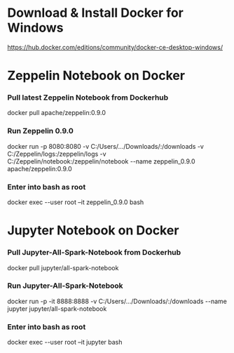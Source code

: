 # Download & Install Docker for Windows
https://hub.docker.com/editions/community/docker-ce-desktop-windows/

# Zeppelin Notebook on Docker

### Pull latest Zeppelin Notebook from Dockerhub
docker pull apache/zeppelin:0.9.0

### Run Zeppelin 0.9.0
docker run -p 8080:8080 -v C:/Users/.../Downloads/:/downloads -v C:/Zeppelin/logs:/zeppelin/logs -v C:/Zeppelin/notebook:/zeppelin/notebook --name zeppelin_0.9.0 apache/zeppelin:0.9.0

### Enter into bash as root
docker exec --user root –it zeppelin_0.9.0 bash

# Jupyter Notebook on Docker

### Pull Jupyter-All-Spark-Notebook from Dockerhub
docker pull jupyter/all-spark-notebook

### Run Jupyter-All-Spark-Notebook
docker run -p -it 8888:8888 -v C:/Users/.../Downloads/:/downloads --name jupyter jupyter/all-spark-notebook

### Enter into bash as root
docker exec --user root –it jupyter bash
